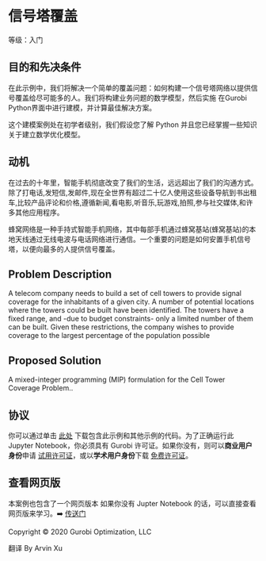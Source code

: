 # 信号塔覆盖

等级：入门

## 目的和先决条件

在此示例中，我们将解决一个简单的覆盖问题：如何构建一个信号塔网络以提供信号覆盖给尽可能多的人。我们将构建业务问题的数学模型，然后实施 在Gurobi Python界面中进行建模，并计算最佳解决方案。

这个建模案例处在初学者级别，我们假设您了解 Python 并且您已经掌握一些知识关于建立数学优化模型。

## 动机

在过去的十年里，智能手机彻底改变了我们的生活，远远超出了我们的沟通方式。除了打电话,发短信,发邮件,现在全世界有超过二十亿人使用这些设备导航到书出租车,比较产品评论和价格,遵循新闻,看电影,听音乐,玩游戏,拍照,参与社交媒体,和许多其他应用程序。

蜂窝网络是一种手持式智能手机网络，其中每部手机通过蜂窝基站(蜂窝基站)的本地天线通过无线电波与电话网络进行通信。一个重要的问题是如何安置手机信号塔，以便向最多的人提供信号覆盖。

## Problem Description

A telecom company needs to build a set of cell towers to provide signal coverage for the inhabitants of a given city. A
number of potential locations where the towers could be built have been identified. The towers have a fixed range, and
-due to budget constraints- only a limited number of them can be built. Given these restrictions, the company wishes to
provide coverage to the largest percentage of the population possible

## Proposed Solution

A mixed-integer programming (MIP) formulation for the Cell Tower Coverage Problem..



## 协议

你可以通过单击 [此处](https://github.com/arvinxx/gurobi-and-mathematical-modeling/archive/master.zip) 下载包含此示例和其他示例的代码。为了正确运行此 Jupyter Notebook，你必须具有 Gurobi 许可证。如果你没有，则可以**商业用户身份**申请 [试用许可证](https://www.gurobi.com/downloads/request-an-evaluation-license/)，或以**学术用户身份**下载 [免费许可证](https://www.gurobi.com/academia/academic-program-and-licenses)。
## 查看网页版

本案例也包含了一个网页版本 如果你没有 Jupter Notebook  的话，可以直接查看网页版来学习。➡️ [传送门](https://arvinxx.github.io/gurobi-official-examples/cell-tower-coverage)

Copyright © 2020 Gurobi Optimization, LLC

翻译 By Arvin Xu
